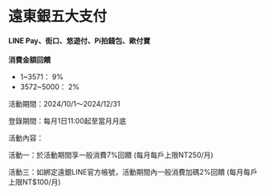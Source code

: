 # 遠東銀五大支付
#### LINE Pay、街口、悠遊付、Pi拍錢包、歐付寶
**消費金額回饋**
- 1~3571： 9%
- 3572~5000： 2%

活動期間：2024/10/1～2024/12/31

登錄期間：每月1日11:00起至當月月底

活動內容：

活動一：於活動期間享一般消費7%回饋 (每月每戶上限NT250/月)

活動三：如綁定遠銀LINE官方帳號，活動期間內一般消費加碼2%回饋 (每月每戶上限NT$100/月)
